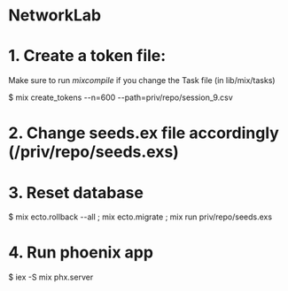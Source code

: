 # NetworkLab

# 1. Create a token file:

Make sure to run $mix compile$ if you change the Task file (in lib/mix/tasks)

$ mix create_tokens --n=600 --path=priv/repo/session_9.csv

# 2. Change seeds.ex file accordingly (/priv/repo/seeds.exs)

# 3. Reset database

$ mix ecto.rollback --all ; mix ecto.migrate ; mix run priv/repo/seeds.exs

# 4. Run phoenix app

$ iex -S mix phx.server



